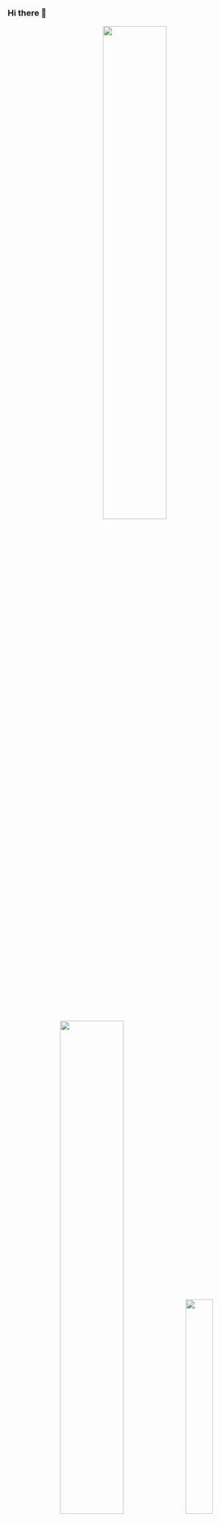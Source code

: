 ### Hi there 👋

<div align="center">
  <img width="50%" height="auto" src="https://cdn.discordapp.com/attachments/921445393169006693/1082513675220426843/Sarto_transicao_gif.gif">
  <br>
  <br>
  <img width="50%" height="auto" src="https://github-readme-stats.vercel.app/api?username=LeonardoSarto&show_icons=true&theme=dark">
  <img width="33%" height="auto" src="https://github-readme-stats.vercel.app/api/top-langs/?username=LeonardoSarto&layout=compact&theme=dark&langs_count=8">
  <br>
  <br>
  <img width="7%" height="auto" src="https://cdn.discordapp.com/attachments/921445393169006693/1082517980132421642/dart-logo.png">
  <img width="7%" height="auto" src="https://cdn.discordapp.com/attachments/921445393169006693/1082518014475378708/javascript-logo.png">
  <img width="7%" height="auto" src="https://cdn.discordapp.com/attachments/921445393169006693/1082518032473137242/typescript-logo.png">
  <img width="7%" height="auto" src="https://cdn.discordapp.com/attachments/921445393169006693/1082518051947290664/golang-logo.png">
  <img width="7%" height="auto" src="https://cdn.discordapp.com/attachments/921445393169006693/1082518065251627098/java-logo.png">

  [![image](https://img.shields.io/badge/LinkedIn-0077B5?style=for-the-badge&logo=linkedin&logoColor=white)](https://www.linkedin.com/in/leonardo-sarto-978b99219/)
  [![image](https://img.shields.io/badge/Twitch-9146FF?style=for-the-badge&logo=twitch&logoColor=white)](https://www.twitch.tv/sartoengineer)
  [![image](https://img.shields.io/badge/YouTube-FF0000?style=for-the-badge&logo=youtube&logoColor=white)](https://www.youtube.com/channel/UC-iyE_7xYS2Y53i0qbRN2cA)
  [![image](https://img.shields.io/badge/Twitter-1DA1F2?style=for-the-badge&logo=twitter&logoColor=white)](https://twitter.com/sarto_leonardo)
  [![image](https://img.shields.io/badge/Facebook-1877F2?style=for-the-badge&logo=facebook&logoColor=white)](https://www.facebook.com/sarto.leonardo)
  [![image](https://img.shields.io/badge/Instagram-E4405F?style=for-the-badge&logo=instagram&logoColor=white)](https://www.instagram.com/sarto_leonardo/)
</div>
